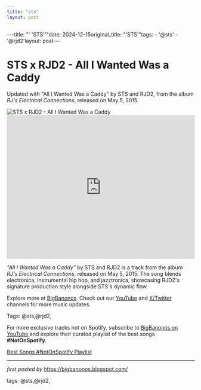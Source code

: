 ```yaml
---
title: "sts"
layout: post
---
```

---title: "' 'STS''"date: 2024-12-15original_title: "'STS'"tags:  - '@sts'  - '@rjd2'layout: post---<!-- Title of the Post --><h1 >STS x RJD2 - All I Wanted Was a Caddy</h1> <!-- Introductory Text --><p >Updated with "All I Wanted Was a Caddy" by STS and RJD2, from the album *RJ's Electrical Connections*, released on May 5, 2015.</p> <!-- Featured Image --><div > <img src="https://i.ytimg.com/vi/PYQqe27R2L0/sddefault.jpg" alt="STS x RJD2 - All I Wanted Was a Caddy" /></div> <!-- YouTube Video Embed --><div > <iframe width="100%" height="385" src="https://www.youtube.com/embed/Vxe1nNX6ou4" title="STS x RJD2 - 'All I Wanted Was a Caddy'" frameborder="0" allow="accelerometer; autoplay; clipboard-write; encrypted-media; gyroscope; picture-in-picture; web-share" referrerpolicy="strict-origin-when-cross-origin" allowfullscreen></iframe></div> <!-- Song Information --><div > <p><em>"All I Wanted Was a Caddy"</em> by STS and RJD2 is a track from the album *RJ's Electrical Connections*, released on May 5, 2015. The song blends electronica, instrumental hip hop, and jazztronica, showcasing RJD2's signature production style alongside STS's dynamic flow.</p></div> <!-- Footer Links --><div > <p>Explore more at <a href="https://bigbanonos.blogspot.com/" target="_blank">BigBanonos</a>. Check out our <a href="https://www.youtube.com/@BigBanonos" target="_blank">YouTube</a> and <a href="https://x.com/bigbanonos" target="_blank">X/Twitter</a> channels for more music updates.</p></div> <!-- Tags --><p >Tags: @sts,@rjd2,</p><!--Subscribe and Playlist Links--><div>    <p>For more exclusive tracks not on Spotify, subscribe to <a href="https://www.youtube.com/@BigBanonos" target="_blank">BigBanonos on YouTube</a> and explore their curated playlist of the best songs <strong>#NotOnSpotify</strong>.</p>    <p><a href="https://www.youtube.com/playlist?list=PLtuNtuTatqI0kFahUCbtbfenC_ET5O_tr" target="_blank">Best Songs #NotOnSpotify Playlist<br /></a></p></div><hr /><p><em>first posted by</em> <a href="https://bigbanonos.blogspot.com/" rel="noopener" target="_new">https://bigbanonos.blogspot.com/</a></p><p>tags: @sts,@rjd2,</p>